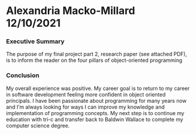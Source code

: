 # Alexandria Macko-Millard 12/10/2021

<h3> Executive Summary </h3>
The purpose of my final project part 2, research paper (see attached PDF), is to inform the reader on the four pillars of object-oriented programming

<h3> Conclusion </h3>
My overall experience was positive. My career goal is to return to my career in software development feeling more confident in object oriented principals. I have been passionate about programming for many years now and I'm always looking for ways I can improve my knowledge and implementation of programming concepts. My next step is to continue my education with tri-c and transfer back to Baldwin Wallace to complete my computer science degree.



